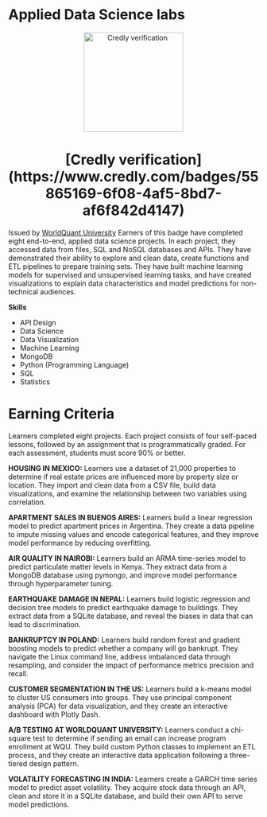 
# Applied Data Science labs

<p align="center">
  <img width="200" src="https://images.credly.com/size/680x680/images/876b01ef-23aa-4a29-b6d2-56c230b89935/image.png" alt="Credly verification">
</p>
<h1 align="center">[Credly verification](https://www.credly.com/badges/55865169-6f08-4af5-8bd7-af6f842d4147)</h1>

Issued by [WorldQuant University](https://www.credly.com/organizations/wqu/badges) Earners of this badge have completed eight end-to-end, applied data science projects. In each project, they accessed data from files, SQL and NoSQL databases and APIs. They have demonstrated their ability to explore and clean data, create functions and ETL pipelines to prepare training sets. They have built machine learning models for supervised and unsupervised learning tasks, and have created visualizations to explain data characteristics and model predictions for non-technical audiences.

**Skills**
- API Design
- Data Science
- Data Visualization
- Machine Learning
- MongoDB
- Python (Programming Language)
- SQL
- Statistics
# Earning Criteria
Learners completed eight projects. Each project consists of four self-paced lessons, followed by an assignment that is programmatically graded. For each assessment, students must score 90% or better.

**HOUSING IN MEXICO:** Learners use a dataset of 21,000 properties to determine if real estate prices are influenced more by property size or location. They import and clean data from a CSV file, build data visualizations, and examine the relationship between two variables using correlation.

**APARTMENT SALES IN BUENOS AIRES:** Learners build a linear regression model to predict apartment prices in Argentina. They create a data pipeline to impute missing values and encode categorical features, and they improve model performance by reducing overfitting.

**AIR QUALITY IN NAIROBI:** Learners build an ARMA time-series model to predict particulate matter levels in Kenya. They extract data from a MongoDB database using pymongo, and improve model performance through hyperparameter tuning.

**EARTHQUAKE DAMAGE IN NEPAL:** Learners build logistic regression and decision tree models to predict earthquake damage to buildings. They extract data from a SQLite database, and reveal the biases in data that can lead to discrimination.

**BANKRUPTCY IN POLAND:** Learners build random forest and gradient boosting models to predict whether a company will go bankrupt. They navigate the Linux command line, address imbalanced data through resampling, and consider the impact of performance metrics precision and recall.

**CUSTOMER SEGMENTATION IN THE US:** Learners build a k-means model to cluster US consumers into groups. They use principal component analysis (PCA) for data visualization, and they create an interactive dashboard with Plotly Dash.

**A/B TESTING AT WORLDQUANT UNIVERSITY:** Learners conduct a chi-square test to determine if sending an email can increase program enrollment at WQU. They build custom Python classes to implement an ETL process, and they create an interactive data application following a three-tiered design pattern.

**VOLATILITY FORECASTING IN INDIA:** Learners create a GARCH time series model to predict asset volatility. They acquire stock data through an API, clean and store it in a SQLite database, and build their own API to serve model predictions.

